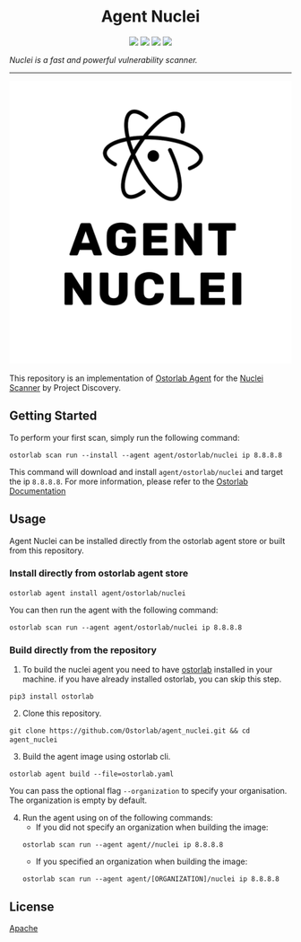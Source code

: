 
<h1 align="center">Agent Nuclei</h1>

<p align="center">
<img src="https://img.shields.io/badge/License-Apache_2.0-brightgreen.svg">
<img src="https://img.shields.io/github/languages/top/ostorlab/agent_nuclei">
<img src="https://img.shields.io/github/stars/ostorlab/agent_nuclei">
<img src="https://img.shields.io/badge/PRs-welcome-brightgreen.svg">
</p>

_Nuclei is a fast and powerful vulnerability scanner._

---

<p align="center">
<img src="https://github.com/Ostorlab/agent_nuclei/blob/main/images/logo.png" alt="agent-nuclei" />
</p>

This repository is an implementation of [Ostorlab Agent](https://pypi.org/project/ostorlab/) for the [Nuclei Scanner](https://github.com/projectdiscovery/nuclei) by Project Discovery.

## Getting Started
To perform your first scan, simply run the following command:
```shell
ostorlab scan run --install --agent agent/ostorlab/nuclei ip 8.8.8.8
```

This command will download and install `agent/ostorlab/nuclei` and target the ip `8.8.8.8`.
For more information, please refer to the [Ostorlab Documentation](https://github.com/Ostorlab/ostorlab/blob/main/README.md)


## Usage

Agent Nuclei can be installed directly from the ostorlab agent store or built from this repository.

 ### Install directly from ostorlab agent store

 ```shell
 ostorlab agent install agent/ostorlab/nuclei
 ```

You can then run the agent with the following command:
```shell
ostorlab scan run --agent agent/ostorlab/nuclei ip 8.8.8.8
```


### Build directly from the repository

 1. To build the nuclei agent you need to have [ostorlab](https://pypi.org/project/ostorlab/) installed in your machine.  if you have already installed ostorlab, you can skip this step.

```shell
pip3 install ostorlab
```

 2. Clone this repository.

```shell
git clone https://github.com/Ostorlab/agent_nuclei.git && cd agent_nuclei
```

 3. Build the agent image using ostorlab cli.

 ```shell
 ostorlab agent build --file=ostorlab.yaml
 ```

 You can pass the optional flag `--organization` to specify your organisation. The organization is empty by default.

 4. Run the agent using on of the following commands:
	 * If you did not specify an organization when building the image:
    ```shell
    ostorlab scan run --agent agent//nuclei ip 8.8.8.8
    ```
	 * If you specified an organization when building the image:
    ```shell
    ostorlab scan run --agent agent/[ORGANIZATION]/nuclei ip 8.8.8.8
    ```


## License
[Apache](./LICENSE)

